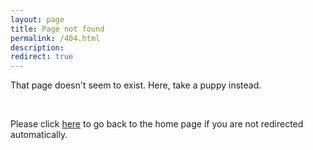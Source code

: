 ```yaml
---
layout: page
title: Page not found
permalink: /404.html
description:
redirect: true
---
```


<p>That page doesn't seem to exist. Here, take a puppy instead.</p><br> 
<p>Please click <a href="{{ site.baseurl | prepend: site.url }}/">here</a> to go back to the home page if you are not redirected automatically.</p>
<div class="husky">
    <div class="mane">
        <div class="coat"></div>
    </div>
    <div class="body">
        <div class="head">
            <div class="ear"></div>
            <div class="ear"></div>
            <div class="face">
                <div class="eye"></div>
                <div class="eye"></div>
                <div class="nose"></div>
                <div class="mouth">
                    <div class="lips"></div>
                    <div class="tongue"></div>
                </div>
            </div>
        </div>
        <div class="torso"></div>
    </div>
    <div class="legs">
        <div class="front-legs">
            <div class="leg"></div>
            <div class="leg"></div>
        </div>
        <div class="hind-leg">
        </div>
    </div>
    <div class="tail">
        <div class="tail">
            <div class="tail">
                <div class="tail">
                    <div class="tail">
                        <div class="tail">
                            <div class="tail"></div>
                        </div>
                    </div>
                </div>
            </div>
        </div>
    </div>
</div>
	
<svg xmlns="http://www.w3.org/2000/svg" version="1.1" style="display:none">
  
  <defs>
    <filter id="squiggly-0">
      <feTurbulence id="turbulence" baseFrequency="0.02" numOctaves="3" result="noise" seed="0"/>
      <feDisplacementMap id="displacement" in="SourceGraphic" in2="noise" scale="2" />
    </filter>
    <filter id="squiggly-1">
      <feTurbulence id="turbulence" baseFrequency="0.02" numOctaves="3" result="noise" seed="1"/>
<feDisplacementMap in="SourceGraphic" in2="noise" scale="3" />
    </filter>
    <filter id="squiggly-2">
      <feTurbulence id="turbulence" baseFrequency="0.02" numOctaves="3" result="noise" seed="2"/>
<feDisplacementMap in="SourceGraphic" in2="noise" scale="2" />
    </filter>
    <filter id="squiggly-3">
      <feTurbulence id="turbulence" baseFrequency="0.02" numOctaves="3" result="noise" seed="3"/>
<feDisplacementMap in="SourceGraphic" in2="noise" scale="3" />
    </filter>
    <filter id="squiggly-4">
      <feTurbulence id="turbulence" baseFrequency="0.02" numOctaves="3" result="noise" seed="4"/>
<feDisplacementMap in="SourceGraphic" in2="noise" scale="1" />
    </filter>
  </defs> 
</svg>
